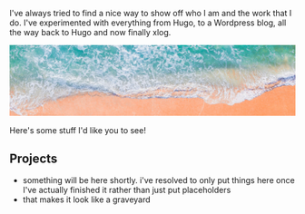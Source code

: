 I've always tried to find a nice way to show off who I am and the work that I do. I've experimented with everything from Hugo, to a Wordpress blog, all the way back to Hugo and now finally xlog.

![Obligatory unsplash banner image of a beach](/public/beach.png)

Here's some stuff I'd like you to see!

## Projects
- something will be here shortly. i've resolved to only put things here once I've actually finished it rather than just put placeholders
- that makes it look like a graveyard